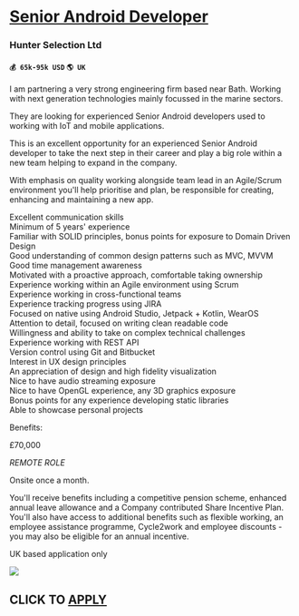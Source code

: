 # [Senior Android Developer](https://www.remotewlb.com/apply/senior-android-developer-39836)  
### Hunter Selection Ltd  
#### `💰 65k-95k USD` `🌎 UK`  

I am partnering a very strong engineering firm based near Bath. Working with next generation technologies mainly focussed in the marine sectors.  
  
They are looking for experienced Senior Android developers used to working with IoT and mobile applications.  
  
This is an excellent opportunity for an experienced Senior Android developer to take the next step in their career and play a big role within a new team helping to expand in the company.  
  
With emphasis on quality working alongside team lead in an Agile/Scrum environment you'll help prioritise and plan, be responsible for creating, enhancing and maintaining a new app.  
  
Excellent communication skills  
Minimum of 5 years' experience  
Familiar with SOLID principles, bonus points for exposure to Domain Driven Design  
Good understanding of common design patterns such as MVC, MVVM  
Good time management awareness  
Motivated with a proactive approach, comfortable taking ownership  
Experience working within an Agile environment using Scrum  
Experience working in cross-functional teams  
Experience tracking progress using JIRA  
Focused on native using Android Studio, Jetpack + Kotlin, WearOS  
Attention to detail, focused on writing clean readable code  
Willingness and ability to take on complex technical challenges  
Experience working with REST API  
Version control using Git and Bitbucket  
Interest in UX design principles  
An appreciation of design and high fidelity visualization  
Nice to have audio streaming exposure  
Nice to have OpenGL experience, any 3D graphics exposure  
Bonus points for any experience developing static libraries  
Able to showcase personal projects  
  
Benefits:  
  
£70,000  
  
*REMOTE ROLE*  
  
Onsite once a month.  
  
You'll receive benefits including a competitive pension scheme, enhanced annual leave allowance and a Company contributed Share Incentive Plan. You'll also have access to additional benefits such as flexible working, an employee assistance programme, Cycle2work and employee discounts - you may also be eligible for an annual incentive.  
  
UK based application only

![](https://remotive.com/job/track/1897586/blank.gif?source=public_api)  
## CLICK TO [APPLY](https://www.remotewlb.com/apply/senior-android-developer-39836)

